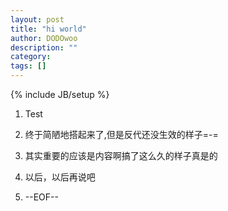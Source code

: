 ```yaml
---
layout: post
title: "hi world"
author: DODOwoo
description: ""
category: 
tags: []
---
```

{% include JB/setup %}
1. Test

2. 终于简陋地搭起来了,但是反代还没生效的样子=-=

3. 其实重要的应该是内容啊搞了这么久的样子真是的

4. 以后，以后再说吧

5. --EOF--
